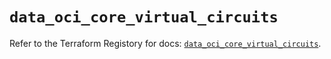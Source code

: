 # `data_oci_core_virtual_circuits`

Refer to the Terraform Registory for docs: [`data_oci_core_virtual_circuits`](https://registry.terraform.io/providers/oracle/oci/6.18.0/docs/data-sources/core_virtual_circuits).
